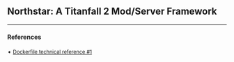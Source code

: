 ## Northstar: A Titanfall 2 Mod/Server Framework

---
#### References

<sub>

➧  [Dockerfile technical reference #1][repo-1]

</sub>

[repo-1]: https://github.com/pg9182/northstar-dedicated
